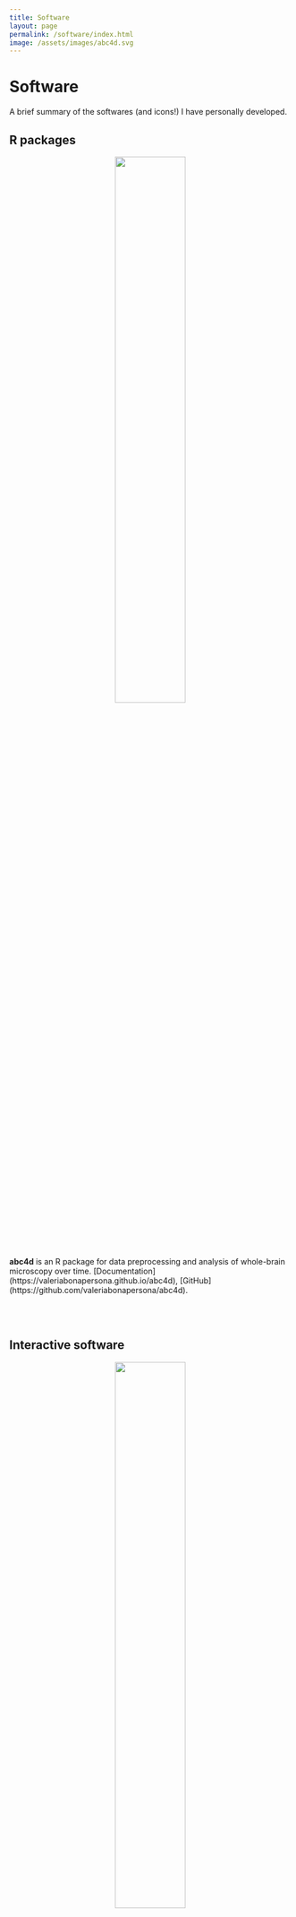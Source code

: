 ```yaml
---
title: Software
layout: page
permalink: /software/index.html
image: /assets/images/abc4d.svg
---
```


Software
======
A brief summary of the softwares (and icons!) I have personally developed.

R packages
----
<p align="center">
<img src="{{site.url}}/assets/images/abc4d.svg" width="50%" height="50%"> 
</p>
<b>abc4d</b> is an R package for data preprocessing and analysis of whole-brain microscopy over time. [Documentation](https://valeriabonapersona.github.io/abc4d), [GitHub](https://github.com/valeriabonapersona/abc4d).

<br><br>

Interactive software
----
<p align="center">
<img src="{{site.url}}/assets/images/repair.svg" width="50%" height="50%"> 
</p>
<b>RePAIR</b> is a statistical method that uses previously obtained information (Bayesian framework)
to decrease the number of animals to perform well-powered research. [Web-tool](https://utrecht-university.shinyapps.io/repair), 
[Publication](https://doi.org/10.1038/s41593-020-00792-3).

<br><br>

Data visualizations - it's <i>shiny</i>
----

<p align="center">
<img src="{{site.url}}/assets/images/brain_after_footshock.png" width="100%" height="100%"> 
</p>
<b>The mouse brain after footshock.</b> [Web tool](https://utrecht-university.shinyapps.io/brain_after_footshock), Publication <i>coming soon</i>.

<br><br>

<p align="center">
<img src="{{site.url}}/assets/images/stress_nl.png" width="100%" height="100%"> 
</p>
<b>Stress-nl.</b> [Web tool](https://vbonapersona.shinyapps.io/stress_nl_app), Publication <i>coming soon</i>.

<br><br>

<p align="center">
<img src="{{site.url}}/assets/images/MaBapp.png" width="100%" height="100%"> 
</p>
<b>MaBapp</b>: perform your own meta-analysis on the behavioural phenotype of early life adversity. [Web tool](https://vbonapersona.shinyapps.io/MaBapp), [Publication](https://doi.org/10.1016/j.neubiorev.2019.04.021).

<br><br>

<p align="center">
<img src="{{site.url}}/assets/images/MaDEapp.png" width="100%" height="100%"> 
</p>
<b>MaDEapp</b>: select the rodent population of interest, and meta-analyze the effects of early life adversity on dopamine.</b> [Web tool](https://vbonapersona.shinyapps.io/MaDEapp), [Publication](https://doi.org/10.1016/j.neubiorev.2018.09.003).



